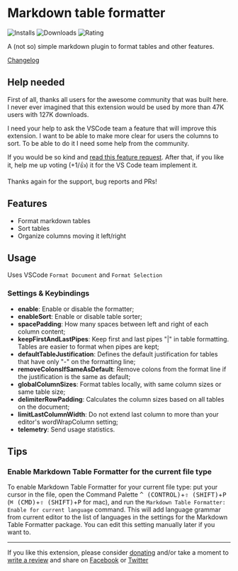 # Markdown table formatter

![Installs](https://vsmarketplacebadge.apphb.com/installs-short/fcrespo82.markdown-table-formatter.svg)
![Downloads](https://vsmarketplacebadge.apphb.com/downloads-short/fcrespo82.markdown-table-formatter.svg)
![Rating](https://vsmarketplacebadge.apphb.com/rating-star/fcrespo82.markdown-table-formatter.svg)

A (not so) simple markdown plugin to format tables and other features.

[Changelog](https://github.com/fcrespo82/vscode-markdown-table-formatter/blob/master/CHANGELOG.md)

## Help needed
First of all, thanks all users for the awesome community that was built here. I never ever imagined that this extension would be used by more than 47K users with 127K downloads.

I need your help to ask the VSCode team a feature that will improve this extension. I want to be able to make more clear for users the columns to sort. To be able to do it I need some help from the community.

If you would be so kind and [read this feature request](https://github.com/microsoft/vscode/issues/118391). After that, if you like it, help me up voting (+1/:thumbsup:) it for the VS Code team implement it.

Thanks again for the support, bug reports and PRs!

## Features
- Format markdown tables
- Sort tables
- Organize columns moving it left/right

## Usage

Uses VSCode `Format Document` and `Format Selection`

### Settings & Keybindings

- **enable**: Enable or disable the formatter;
- **enableSort**: Enable or disable table sorter;
- **spacePadding**: How many spaces between left and right of each column content;
- **keepFirstAndLastPipes**: Keep first and last pipes "|" in table formatting. Tables are easier to format when pipes are kept;
- **defaultTableJustification**: Defines the default justification for tables that have only "-" on the formatting line;
- **removeColonsIfSameAsDefault**: Remove colons from the format line if the justification is the same as default;
- **globalColumnSizes**: Format tables locally, with same column sizes or same table size;
- **delimiterRowPadding**: Calculates the column sizes based on all tables on the document;
- **limitLastColumnWidth**: Do not extend last column to more than your editor's wordWrapColumn setting;
- **telemetry**: Send usage statistics.

## Tips

### Enable Markdown Table Formatter for the current file type

To enable Markdown Table Formatter for your current file type: put your cursor in the file, open the Command Palette <kbd>^ (CONTROL)</kbd>+<kbd>⇧ (SHIFT)</kbd>+<kbd>P</kbd> (<kbd>⌘ (CMD)</kbd>+<kbd>⇧ (SHIFT)</kbd>+<kbd>P</kbd> for mac), and run the `Markdown Table Formatter: Enable for current language` command. This will add language grammar from current editor to the list of languages in the settings for the Markdown Table Formatter package. You can edit this setting manually later if you want to.

- - -


If you like this extension, please consider [donating](https://www.paypal.com/donate?hosted_button_id=73E3UAJNR2VM4) and/or take a moment to [write a review](https://marketplace.visualstudio.com/items?itemName=fcrespo82.markdown-table-formatter&ssr=false#review-details) and share on [Facebook](https://www.facebook.com/sharer/sharer.php?u=https%3A%2F%2Fmarketplace.visualstudio.com%2Fitems%3FitemName%3Dfcrespo82.markdown-table-formatter%23overview) or [Twitter](https://twitter.com/intent/tweet?text=Just%20discovered%20this%20extension%20on%20the%20%23VSMarketplace&url=https%3A%2F%2Fmarketplace.visualstudio.com%2Fitems%3FitemName%3Dfcrespo82.markdown-table-formatter%23overview)

